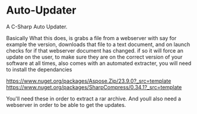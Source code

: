 # Auto-Updater
A C-Sharp Auto Updater.

Basically What this does, is grabs a file from a webserver with say for example the version, downloads that file to a text document, and on launch checks for if that webserver document has changed. if so it will force an update on the user, to make sure they are on the correct version of your software at all times, also comes with an automated extracter, you will need to install the dependancies 

https://www.nuget.org/packages/Aspose.Zip/23.9.0?_src=template
https://www.nuget.org/packages/SharpCompress/0.34.1?_src=template 

You'll need these in order to extract a rar archive.
And youll also need a webserver in order to be able to get the updates.

